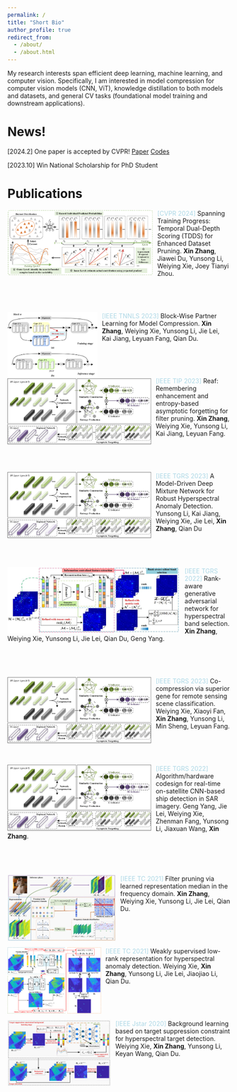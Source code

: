 ```yaml
---
permalink: /
title: "Short Bio"
author_profile: true
redirect_from: 
  - /about/
  - /about.html
---
```


My research interests span efficient deep learning, machine learning, and computer vision. Specifically, I am interested in model compression for computer vision models (CNN, ViT), knowledge distillation to both models and datasets, and general CV tasks (foundational model training and downstream applications).


News!
======
[2024.2] One paper is accepted by CVPR! [Paper](https://scholar.google.com/citations?view_op=view_citation&hl=zh-CN&user=rJMMViQAAAAJ&citation_for_view=rJMMViQAAAAJ:Tyk-4Ss8FVUC) [Codes](https://github.com/zhangxin-xd/Dataset-Pruning-TDDS)

[2023.10] Win National Scholarship for PhD Student

Publications
======
<div class="publication1">
  <img src="./images/TDDS.png" alt="Publication Image" align="left" style="margin-right: 10px; margin-bottom: 10；pxmax-width: 150px; max-height: 150px;">
  
  <span style="color: lightblue;">[CVPR 2024]</span> Spanning Training Progress: Temporal Dual-Depth Scoring (TDDS) for Enhanced Dataset Pruning. <strong>Xin Zhang</strong>, Jiawei Du, Yunsong Li, Weiying Xie, Joey Tianyi Zhou.
</div>

<br><br><br>

<div class="publication2">
  <img src="./images/BPL.png" alt="Publication Image" align="left" style="margin-right: 10px; margin-bottom: 10；pxmax-width: 150px; max-height: 150px;">
  
  <span style="color: lightblue;">[IEEE TNNLS 2023]</span> Block-Wise Partner Learning for Model Compression. <strong>Xin Zhang</strong>, Weiying Xie, Yunsong Li, Jie Lei, Kai Jiang, Leyuan Fang, Qian Du.
</div>

<br><br><br>

<div class="publication">
  <img src="./images/REAF.png" alt="Publication Image" align="left" style="margin-right: 10px; margin-bottom: 10；pxmax-width: 150px; max-height: 150px;">
  
  <span style="color: lightblue;">[IEEE TIP 2023]</span> Reaf: Remembering enhancement and entropy-based asymptotic forgetting for filter pruning. <strong>Xin Zhang</strong>, Weiying Xie, Yunsong Li, Kai Jiang, Leyuan Fang.
</div>

<br><br><br>

<div class="publication">
  <img src="./images/REAF.png" alt="Publication Image" align="left" style="margin-right: 10px; margin-bottom: 10；pxmax-width: 150px; max-height: 150px;">
  
  <span style="color: lightblue;">[IEEE TGRS 2023]</span> A Model-Driven Deep Mixture Network for Robust Hyperspectral Anomaly Detection. Yunsong Li, Kai Jiang, Weiying Xie, Jie Lei, <strong>Xin Zhang</strong>, Qian Du
</div>

<br><br><br>

<div class="publication">
  <img src="./images/RGAN.jpg" alt="Publication Image" align="left" style="margin-right: 10px; margin-bottom: 10；pxmax-width: 150px; max-height: 150px;">
  
  <span style="color: lightblue;">[IEEE TGRS 2022]</span> Rank-aware generative adversarial network for hyperspectral band selection. <strong>Xin Zhang</strong>, Weiying Xie, Yunsong Li, Jie Lei, Qian Du, Geng Yang.
</div>

<br><br><br>

<div class="publication">
  <img src="./images/REAF.png" alt="Publication Image" align="left" style="margin-right: 10px; margin-bottom: 10；pxmax-width: 150px; max-height: 150px;">
  
  <span style="color: lightblue;">[IEEE TGRS 2023]</span> Co-compression via superior gene for remote sensing scene classification. Weiying Xie, Xiaoyi Fan, <strong>Xin Zhang</strong>, Yunsong Li, Min Sheng, Leyuan Fang.
</div>

<br><br><br>

<div class="publication">
  <img src="./images/REAF.png" alt="Publication Image" align="left" style="margin-right: 10px; margin-bottom: 10；pxmax-width: 150px; max-height: 150px;">
  
  <span style="color: lightblue;">[IEEE TGRS 2022]</span> Algorithm/hardware codesign for real-time on-satellite CNN-based ship detection in SAR imagery. Geng Yang, Jie   Lei, Weiying Xie, Zhenman Fang, Yunsong Li, Jiaxuan Wang, <strong>Xin Zhang</strong>.
</div>

<br><br><br>

<div class="publication">
  <img src="./images/LRMF.jpg" alt="Publication Image" align="left" style="margin-right: 10px; margin-bottom: 10；pxmax-width: 150px; max-height: 150px;">
  
  <span style="color: lightblue;">[IEEE TC 2021]</span> Filter pruning via learned representation median in the frequency domain. <strong>Xin Zhang</strong>, Weiying Xie, Yunsong Li, Jie Lei, Qian Du.
</div>

<br><br><br>

<div class="publication">
  <img src="./images/WSLRR.png" alt="Publication Image" align="left" style="margin-right: 10px; margin-bottom: 10；pxmax-width: 150px; max-height: 150px;">
  
  <span style="color: lightblue;">[IEEE TC 2021]</span> Weakly supervised low-rank representation for hyperspectral anomaly detection. Weiying Xie, <strong>Xin Zhang</strong>, Yunsong Li, Jie Lei, Jiaojiao Li, Qian Du.
</div>

<br><br><br>

<div class="publication">
  <img src="./images/DBLP.jpg" alt="Publication Image" align="left" style="margin-right: 10px; margin-bottom: 10；pxmax-width: 150px; max-height: 150px;">
  
  <span style="color: lightblue;">[IEEE Jstar 2020]</span> Background learning based on target suppression constraint for hyperspectral target detection. Weiying Xie, <strong>Xin Zhang</strong>, Yunsong Li, Keyan Wang, Qian Du.
</div>
